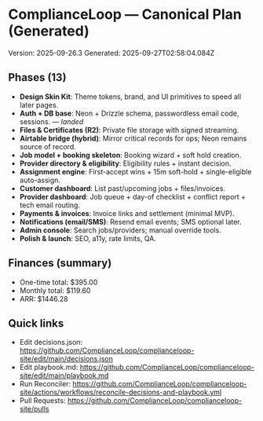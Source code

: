 <!-- CL:START -->
# ComplianceLoop — Canonical Plan (Generated)

Version: 2025-09-26.3
Generated: 2025-09-27T02:58:04.084Z

## Phases (13)
- **Design Skin Kit**: Theme tokens, brand, and UI primitives to speed all later pages.
- **Auth + DB base**: Neon + Drizzle schema, passwordless email code, sessions. — _landed_
- **Files & Certificates (R2)**: Private file storage with signed streaming.
- **Airtable bridge (hybrid)**: Mirror critical records for ops; Neon remains source of record.
- **Job model + booking skeleton**: Booking wizard + soft hold creation.
- **Provider directory & eligibility**: Eligibility rules + instant decision.
- **Assignment engine**: First-accept wins + 15m soft-hold + single-eligible auto-assign.
- **Customer dashboard**: List past/upcoming jobs + files/invoices.
- **Provider dashboard**: Job queue + day-of checklist + conflict report + tech email routing.
- **Payments & invoices**: Invoice links and settlement (minimal MVP).
- **Notifications (email/SMS)**: Resend email events; SMS optional later.
- **Admin console**: Search jobs/providers; manual override tools.
- **Polish & launch**: SEO, a11y, rate limits, QA.

## Finances (summary)
- One-time total: $395.00
- Monthly total: $119.60
- ARR: $1446.28

## Quick links
- Edit decisions.json: https://github.com/ComplianceLoop/complianceloop-site/edit/main/decisions.json
- Edit playbook.md: https://github.com/ComplianceLoop/complianceloop-site/edit/main/playbook.md
- Run Reconciler: https://github.com/ComplianceLoop/complianceloop-site/actions/workflows/reconcile-decisions-and-playbook.yml
- Pull Requests: https://github.com/ComplianceLoop/complianceloop-site/pulls

<!-- CL:END -->
